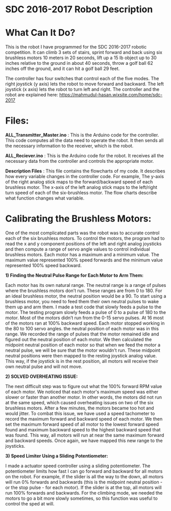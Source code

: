 # SDC 2016-2017 Robot Description
# What Can It Do?
This is the robot I have programmed for the SDC 2016-2017 robotic competition. It can climb 3 sets of stairs, sprint forward and back using six brushless motors 10 meters in 20 seconds, lift up a 15 lb object up to 30 inches relative to the ground in about 40 seconds, throw a golf ball 62 inches off the ground, and it can hit a golf ball 29 feet.

The controller has four switches that control each of the five modes. The right joystick (y axis) lets the robot to move forward and backward. The left joystick (x axis) lets the robot to turn left and right. The controller and the robot are explained here: https://mahmudul-hasan.wixsite.com/home/sdc-2017

# Files:
**ALL_Transmitter_Master.ino** : This is the Arduino code for the controller. This code computes all the data need to operate the robot. It then sends all the necessary information to the receiver, which is the robot.

**ALL_Reciever.ino** : This is the Arduino code for the robot. It receives all the necessary data from the controller and controls the appropriate motor. 

**Description Files** : This file contains the flowcharts of my code. It describes how every variable changes in the controller code. For example, The y-axis of the right analog stick maps to the forward/backward speed of each brushless motor. The x-axis of the left analog stick maps to the left/right turn speed of each of the six-brushless motor. The flow charts describe what function changes what variable. 

# Calibrating the Brushless Motors:

One of the most complicated parts was the robot was to accurate control each of the six brushless motors. To control the motors, the program had to read the x and y component positions of the left and right analog joysticks and then compute a range of servo angle values to control individual brushless motors. Each motor has a maximum and a minimum value. The maximum value represented 100% speed forwards and the minimum value represented 100% speed backward.

**1) Finding the Neutral Pulse Range for Each Motor to Arm Them:**

Each motor has its own natural range. The neutral range is a range of pulses where the brushless motors don’t run. These ranges are from 0 to 180. For an ideal brushless motor, the neutral position would be a 90. To start using a brushless motor, you need to feed them their own neutral pulses to wake them up and arm them. I made a test code that slowly feeds a pulse to the motor. The testing program slowly feeds a pulse of 0 to a pulse of 180 to the motor. Most of the motors didn’t run from the 0-15 servo pulses. At 16 most of the motors ran at 100% backward speed. Each motor stopped working in the 80 to 100 servo angles. the neutral position of each motor was in this range. We recorded the range of pulses that the motor remained idle and figured out the neutral position of each motor. We then calculated the midpoint neutral position of each motor so that when we feed the motor a neutral pulse, we will be sure that the motor wouldn’t run.  These midpoint neutral positions were then mapped to the resting joystick analog value. This way, if the joystick is in the rest position, all motors will receive their own neutral pulse and will not move.

**2) SOLVED OVERHEATING ISSUE:**

The next difficult step was to figure out what the 100% forward RPM value of each motor. We noticed that each motor's maximum speed was either slower or faster than another motor. In other words, the motors did not run at the same speed, which caused overheating issues on two of the six brushless motors. After a few minutes, the motors became too hot and would jitter. To combat this issue, we have used a speed tachometer to record the maximum forward and backward speed of each motor. We then set the maximum forward speed of all motor to the lowest forward speed found and maximum backward speed to the highest backward speed that was found. This way, all motors will run at near the same maximum forward and backward speeds. Once again, we have mapped this new range to the joysticks.

**3) Speed Limiter Using a Sliding Potentiometer:**

I made a actuator speed controller using a sliding potentiometer. The potentiometer limits how fast I can go forward and backward for all motors on the robot. For example, if the slider is all the way to the down, all motors will run 0% forwards and backwards (this is the midpoint neutral position - or the stop pulse - for each motor). If the slider is at the top, all motors will run 100% forwards and backwards. For the climbing mode, we needed the motors to go a bit more slowly sometimes, so this function was useful to control the sped at will. 


